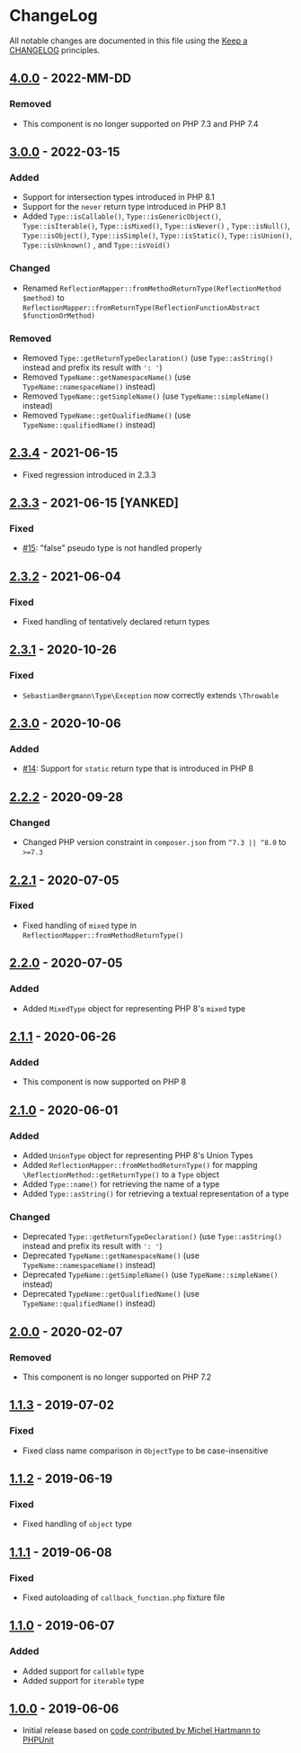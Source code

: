 # ChangeLog

All notable changes are documented in this file using the [Keep a CHANGELOG](http://keepachangelog.com/) principles.

## [4.0.0] - 2022-MM-DD

### Removed

* This component is no longer supported on PHP 7.3 and PHP 7.4

## [3.0.0] - 2022-03-15

### Added

* Support for intersection types introduced in PHP 8.1
* Support for the `never` return type introduced in PHP 8.1
* Added `Type::isCallable()`, `Type::isGenericObject()`, `Type::isIterable()`, `Type::isMixed()`, `Type::isNever()`
  , `Type::isNull()`, `Type::isObject()`, `Type::isSimple()`, `Type::isStatic()`, `Type::isUnion()`, `Type::isUnknown()`
  , and `Type::isVoid()`

### Changed

* Renamed `ReflectionMapper::fromMethodReturnType(ReflectionMethod $method)`
  to `ReflectionMapper::fromReturnType(ReflectionFunctionAbstract $functionOrMethod)`

### Removed

* Removed `Type::getReturnTypeDeclaration()` (use `Type::asString()` instead and prefix its result with `': '`)
* Removed `TypeName::getNamespaceName()` (use `TypeName::namespaceName()` instead)
* Removed `TypeName::getSimpleName()` (use `TypeName::simpleName()` instead)
* Removed `TypeName::getQualifiedName()` (use `TypeName::qualifiedName()` instead)

## [2.3.4] - 2021-06-15

* Fixed regression introduced in 2.3.3

## [2.3.3] - 2021-06-15 [YANKED]

### Fixed

* [#15](https://github.com/sebastianbergmann/type/issues/15): "false" pseudo type is not handled properly

## [2.3.2] - 2021-06-04

### Fixed

* Fixed handling of tentatively declared return types

## [2.3.1] - 2020-10-26

### Fixed

* `SebastianBergmann\Type\Exception` now correctly extends `\Throwable`

## [2.3.0] - 2020-10-06

### Added

* [#14](https://github.com/sebastianbergmann/type/issues/14): Support for `static` return type that is introduced in PHP
  8

## [2.2.2] - 2020-09-28

### Changed

* Changed PHP version constraint in `composer.json` from `^7.3 || ^8.0` to `>=7.3`

## [2.2.1] - 2020-07-05

### Fixed

* Fixed handling of `mixed` type in `ReflectionMapper::fromMethodReturnType()`

## [2.2.0] - 2020-07-05

### Added

* Added `MixedType` object for representing PHP 8's `mixed` type

## [2.1.1] - 2020-06-26

### Added

* This component is now supported on PHP 8

## [2.1.0] - 2020-06-01

### Added

* Added `UnionType` object for representing PHP 8's Union Types
* Added `ReflectionMapper::fromMethodReturnType()` for mapping `\ReflectionMethod::getReturnType()` to a `Type` object
* Added `Type::name()` for retrieving the name of a type
* Added `Type::asString()` for retrieving a textual representation of a type

### Changed

* Deprecated `Type::getReturnTypeDeclaration()` (use `Type::asString()` instead and prefix its result with `': '`)
* Deprecated `TypeName::getNamespaceName()` (use `TypeName::namespaceName()` instead)
* Deprecated `TypeName::getSimpleName()` (use `TypeName::simpleName()` instead)
* Deprecated `TypeName::getQualifiedName()` (use `TypeName::qualifiedName()` instead)

## [2.0.0] - 2020-02-07

### Removed

* This component is no longer supported on PHP 7.2

## [1.1.3] - 2019-07-02

### Fixed

* Fixed class name comparison in `ObjectType` to be case-insensitive

## [1.1.2] - 2019-06-19

### Fixed

* Fixed handling of `object` type

## [1.1.1] - 2019-06-08

### Fixed

* Fixed autoloading of `callback_function.php` fixture file

## [1.1.0] - 2019-06-07

### Added

* Added support for `callable` type
* Added support for `iterable` type

## [1.0.0] - 2019-06-06

* Initial release based
  on [code contributed by Michel Hartmann to PHPUnit](https://github.com/sebastianbergmann/phpunit/pull/3673)

[4.0.0]: https://github.com/sebastianbergmann/type/compare/3.0...master

[3.0.0]: https://github.com/sebastianbergmann/type/compare/2.3.4...3.0.0

[2.3.4]: https://github.com/sebastianbergmann/type/compare/ca39369c41313ed12c071ed38ecda8fcdb248859...2.3.4

[2.3.3]: https://github.com/sebastianbergmann/type/compare/2.3.2...ca39369c41313ed12c071ed38ecda8fcdb248859

[2.3.2]: https://github.com/sebastianbergmann/type/compare/2.3.1...2.3.2

[2.3.1]: https://github.com/sebastianbergmann/type/compare/2.3.0...2.3.1

[2.3.0]: https://github.com/sebastianbergmann/type/compare/2.2.2...2.3.0

[2.2.2]: https://github.com/sebastianbergmann/type/compare/2.2.1...2.2.2

[2.2.1]: https://github.com/sebastianbergmann/type/compare/2.2.0...2.2.1

[2.2.0]: https://github.com/sebastianbergmann/type/compare/2.1.1...2.2.0

[2.1.1]: https://github.com/sebastianbergmann/type/compare/2.1.0...2.1.1

[2.1.0]: https://github.com/sebastianbergmann/type/compare/2.0.0...2.1.0

[2.0.0]: https://github.com/sebastianbergmann/type/compare/1.1.3...2.0.0

[1.1.3]: https://github.com/sebastianbergmann/type/compare/1.1.2...1.1.3

[1.1.2]: https://github.com/sebastianbergmann/type/compare/1.1.1...1.1.2

[1.1.1]: https://github.com/sebastianbergmann/type/compare/1.1.0...1.1.1

[1.1.0]: https://github.com/sebastianbergmann/type/compare/1.0.0...1.1.0

[1.0.0]: https://github.com/sebastianbergmann/type/compare/ff74aa41746bd8d10e931843ebf37d42da513ede...1.0.0
